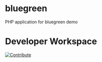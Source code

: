 # bluegreen

PHP application for bluegreen demo
# Developer Workspace
[![Contribute](http://codeready-codeready.apps.ocpcloudsolutions.com/factory/resources/factory-contribute.svg)](http://codeready-codeready.apps.ocpcloudsolutions.com/f?id=factoryk6up70dby2ufdguh)

